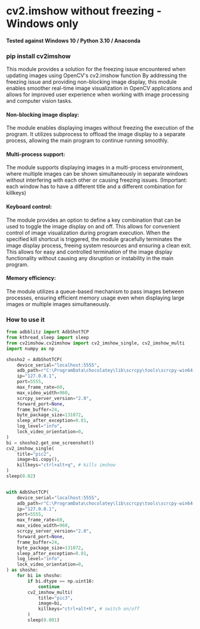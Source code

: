 # cv2.imshow without freezing - Windows only 

#### Tested against Windows 10 / Python 3.10 / Anaconda

### pip install cv2imshow

This module provides a solution for the freezing issue encountered when updating images using OpenCV's cv2.imshow function
By addressing the freezing issue and providing non-blocking image display, this module enables smoother real-time image visualization 
in OpenCV applications and allows for improved user experience when working with image processing and computer vision tasks.

#### Non-blocking image display:

The module enables displaying images without freezing the execution of the program. 
It utilizes subprocess to offload the image display to a separate process, 
allowing the main program to continue running smoothly.

####  Multi-process support: 

The module supports displaying images in a multi-process environment, 
where multiple images can be shown simultaneously in separate windows without 
interfering with each other or causing freezing issues.
(Important: each window has to have a different title and a different combination for killkeys)

####  Keyboard control: 

The module provides an option to define a key combination that can be used to toggle the image display on and off. 
This allows for convenient control of image visualization during program execution.
When the specified kill shortcut is triggered, the module gracefully terminates the image display process, 
freeing system resources and ensuring a clean exit. This allows for easy and controlled termination 
of the image display functionality without causing any disruption or instability in the main program.

####  Memory efficiency: 

The module utilizes a queue-based mechanism to pass images between processes, 
ensuring efficient memory usage even when displaying large images or 
multiple images simultaneously.





### How to use it 

```python
from adbblitz import AdbShotTCP
from kthread_sleep import sleep
from cv2imshow.cv2imshow import cv2_imshow_single, cv2_imshow_multi
import numpy as np

shosho2 = AdbShotTCP(
    device_serial="localhost:5555",
    adb_path=r"C:\ProgramData\chocolatey\lib\scrcpy\tools\scrcpy-win64-v2.0\adb.exe",
    ip="127.0.0.1",
    port=5555,
    max_frame_rate=60,
    max_video_width=960,
    scrcpy_server_version="2.0",
    forward_port=None,
    frame_buffer=24,
    byte_package_size=131072,
    sleep_after_exception=0.01,
    log_level="info",
    lock_video_orientation=0,
)
bi = shosho2.get_one_screenshot()
cv2_imshow_single(
    title="pic2",
    image=bi.copy(),
    killkeys="ctrl+alt+q", # kills imshow
)
sleep(0.02)


with AdbShotTCP(
    device_serial="localhost:5555",
    adb_path=r"C:\ProgramData\chocolatey\lib\scrcpy\tools\scrcpy-win64-v2.0\adb.exe",
    ip="127.0.0.1",
    port=5555,
    max_frame_rate=60,
    max_video_width=960,
    scrcpy_server_version="2.0",
    forward_port=None,
    frame_buffer=24,
    byte_package_size=131072,
    sleep_after_exception=0.01,
    log_level="info",
    lock_video_orientation=0,
) as shosho:
    for bi in shosho:
        if bi.dtype == np.uint16:
            continue
        cv2_imshow_multi(
            title="pic3",
            image=bi,
            killkeys="ctrl+alt+h", # switch on/off
        )
        sleep(0.001)
```